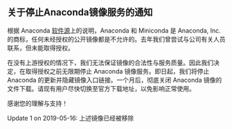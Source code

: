 ## 关于停止Anaconda镜像服务的通知

根据 Anaconda [软件源](https://repo.continuum.io/pkgs/)上的说明，Anaconda 和 Miniconda 是 Anaconda, Inc. 的商标，任何未经授权的公开镜像都是不允许的。去年我们曾尝试与公司有关人员联系，但未能取得授权。

在没有上游授权的情况下，我们无法保证镜像的合法性与服务质量。因此我们决定，在取得授权之前无限期停止 Anaconda 镜像服务。即日起，我们将停止 Anaconda 的更新并隐藏镜像入口链接。一个月后，彻底关闭 Anaconda 镜像的文件下载。请现有用户尽快切换至官方下载地址，以免影响正常使用。

感谢您的理解与支持！

Update 1 on 2019-05-16: 上述镜像已经被移除 
